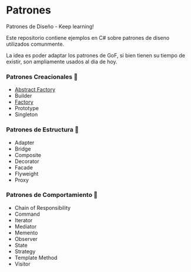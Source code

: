 # Patrones
Patrones de Diseño - Keep learning! 

Este repositorio contiene ejemplos en C# sobre patrones de diseno utilizados comunmente.

La idea es poder adaptar los patrones de GoF, si bien tienen su tiempo de existir, son ampliamente usados al dia de hoy.

### Patrones Creacionales :icecream:

* [Abstract Factory](https://github.com/agustinjosew/Patrones/tree/main/FactoryPatternABSTRACT)
* Builder
* [Factory](https://github.com/agustinjosew/Patrones/tree/main/FactoryPattern)
* Prototype
* Singleton

### Patrones de Estructura :construction_worker:

* Adapter
* Bridge
* Composite
* Decorator
* Facade
* Flyweight
* Proxy

### Patrones de Comportamiento :busts_in_silhouette:

* Chain of Responsibility
* Command
* Iterator
* Mediator
* Memento
* Observer
* State
* Strategy
* Template Method
* Visitor

